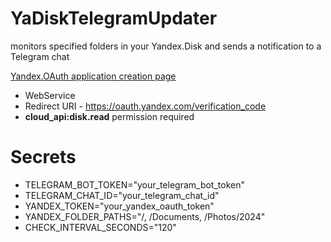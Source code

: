 # YaDiskTelegramUpdater
monitors specified folders in your Yandex.Disk and sends a notification to a Telegram chat

[Yandex.OAuth application creation page](https://oauth.yandex.com/client/new)
- WebService
- Redirect URI - https://oauth.yandex.com/verification_code
- **cloud_api:disk.read** permission required

# Secrets
- TELEGRAM_BOT_TOKEN="your_telegram_bot_token"
- TELEGRAM_CHAT_ID="your_telegram_chat_id"
- YANDEX_TOKEN="your_yandex_oauth_token"
- YANDEX_FOLDER_PATHS="/, /Documents, /Photos/2024"
- CHECK_INTERVAL_SECONDS="120"

